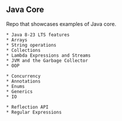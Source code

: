 ## Java Core

Repo that showcases examples of Java core.

    * Java 8-23 LTS features 
    * Arrays
    * String operations
    * Collections  
    * Lambda Expressions and Streams
    * JVM and the Garbage Collector     
    * OOP    

    * Concurrency
    * Annotations
    * Enums
    * Generics
    * IO

    * Reflection API
    * Regular Expressions